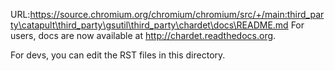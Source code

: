 URL:https://source.chromium.org/chromium/chromium/src/+/main:third_party\catapult\third_party\gsutil\third_party\chardet\docs\README.md
For users, docs are now available at http://chardet.readthedocs.org.

For devs, you can edit the RST files in this directory.
